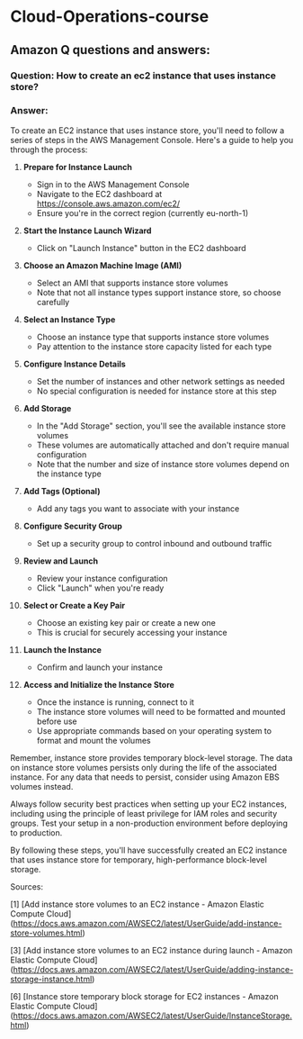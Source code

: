 # Cloud-Operations-course

## Amazon Q questions and answers:

### Question: How to create an ec2 instance that uses instance store?

### Answer:

To create an EC2 instance that uses instance store, you'll need to follow a series of steps in the AWS Management Console. Here's a guide to help you through the process:

1. **Prepare for Instance Launch**
   - Sign in to the AWS Management Console
   - Navigate to the EC2 dashboard at https://console.aws.amazon.com/ec2/
   - Ensure you're in the correct region (currently eu-north-1)

2. **Start the Instance Launch Wizard**
   - Click on "Launch Instance" button in the EC2 dashboard

3. **Choose an Amazon Machine Image (AMI)**
   - Select an AMI that supports instance store volumes
   - Note that not all instance types support instance store, so choose carefully

4. **Select an Instance Type**
   - Choose an instance type that supports instance store volumes
   - Pay attention to the instance store capacity listed for each type

5. **Configure Instance Details**
   - Set the number of instances and other network settings as needed
   - No special configuration is needed for instance store at this step

6. **Add Storage**
   - In the "Add Storage" section, you'll see the available instance store volumes
   - These volumes are automatically attached and don't require manual configuration
   - Note that the number and size of instance store volumes depend on the instance type

7. **Add Tags (Optional)**
   - Add any tags you want to associate with your instance

8. **Configure Security Group**
   - Set up a security group to control inbound and outbound traffic

9. **Review and Launch**
   - Review your instance configuration
   - Click "Launch" when you're ready

10. **Select or Create a Key Pair**
    - Choose an existing key pair or create a new one
    - This is crucial for securely accessing your instance

11. **Launch the Instance**
    - Confirm and launch your instance

12. **Access and Initialize the Instance Store**
    - Once the instance is running, connect to it
    - The instance store volumes will need to be formatted and mounted before use
    - Use appropriate commands based on your operating system to format and mount the volumes

Remember, instance store provides temporary block-level storage. The data on instance store volumes persists only during the life of the associated instance. For any data that needs to persist, consider using Amazon EBS volumes instead.

Always follow security best practices when setting up your EC2 instances, including using the principle of least privilege for IAM roles and security groups. Test your setup in a non-production environment before deploying to production.

By following these steps, you'll have successfully created an EC2 instance that uses instance store for temporary, high-performance block-level storage.

Sources:

[1] [Add instance store volumes to an EC2 instance - Amazon Elastic Compute Cloud] (https://docs.aws.amazon.com/AWSEC2/latest/UserGuide/add-instance-store-volumes.html)

[3] [Add instance store volumes to an EC2 instance during launch - Amazon Elastic Compute Cloud] (https://docs.aws.amazon.com/AWSEC2/latest/UserGuide/adding-instance-storage-instance.html)

[6] [Instance store temporary block storage for EC2 instances - Amazon Elastic Compute Cloud] (https://docs.aws.amazon.com/AWSEC2/latest/UserGuide/InstanceStorage.html)
